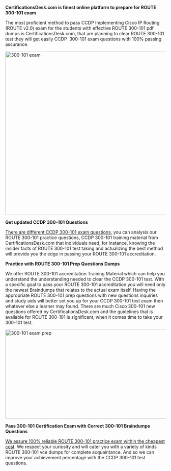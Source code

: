 <p><strong>CertificationsDesk.com is finest online platform to prepare for ROUTE 300-101 exam</strong></p>

<p>The most proficient method to pass CCDP Implementing Cisco IP Routing (ROUTE v2.0) exam for the students with effective ROUTE 300-101 pdf dumps is CertificationsDesk.com, that are planning to clear ROUTE 300-101 test they will get easily CCDP &nbsp;300-101 exam questions with 100% passing assurance.</p>

<p><img alt="300-101 exam" src="http://i.imgur.com/ukvIBZU.jpg" style="height:512px; width:734px" /></p>

<p><strong>Get updated CCDP 300-101 Questions</strong></p>

<p><a href="https://www.certificationsdesk.com/cisco/real-300-101-exam-questions.html">There are different CCDP 300-101 exam questions</a>, you can analysis our ROUTE 300-101 practice questions, CCDP 300-101 training material from CertificationsDesk.com that individuals need, for instance, knowing the insider facts of ROUTE 300-101 test taking and actualizing the best method will provide you the edge in passing your ROUTE 300-101 accreditation.&nbsp;</p>

<p><strong>Practice with ROUTE 300-101 Prep Questions Dumps</strong></p>

<p>We offer ROUTE 300-101 accreditation Training Material which can help you understand the understanding needed to clear the CCDP 300-101 test. With a specific goal to pass your ROUTE 300-101 accreditation you will need only the newest Braindumps that relates to the actual exam itself. Having the appropriate ROUTE 300-101 prep questions with new questions inquiries and study aids will better set you up for your CCDP 300-101 test exam then whatever else a learner may found. There are much Cisco 300-101 new questions offered by CertificationsDesk.com and the guidelines that is available for ROUTE 300-101 is significant, when it comes time to take your 300-101 test.</p>

<p><img alt="300-101 exam prep" src="http://i.imgur.com/0KJYDG5.jpg" style="height:279px; width:713px" /></p>

<p><strong>Pass 300-101 Certification Exam with Correct 300-101 Braindumps Questions </strong></p>

<p><a href="https://www.certificationsdesk.com/cisco/real-300-101-exam-questions.html">We assure 100% reliable ROUTE 300-101 practice exam within the cheapest cost</a>. We respect your curiosity and will cater you with a variety of kinds ROUTE 300-101 vce dumps for complete acquaintance. And so we can improve your achievement percentage with the CCDP 300-101 test questions.&nbsp;<br />
&nbsp;</p>

